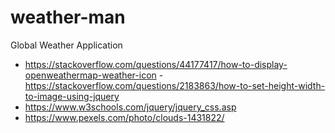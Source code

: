 # weather-man
Global Weather Application

- https://stackoverflow.com/questions/44177417/how-to-display-openweathermap-weather-icon
-https://stackoverflow.com/questions/2183863/how-to-set-height-width-to-image-using-jquery
- https://www.w3schools.com/jquery/jquery_css.asp
- https://www.pexels.com/photo/clouds-1431822/
